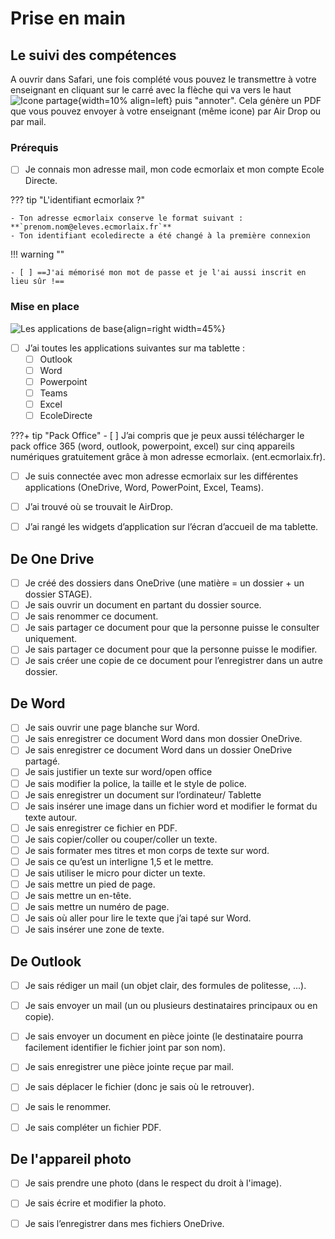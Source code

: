 # Prise en main

## Le suivi des compétences

A ouvrir dans Safari, une fois complété vous pouvez le transmettre à votre enseignant en cliquant sur le carré avec la flèche qui va vers le haut ![Icone partage](./images/partager.PNG){width=10% align=left} puis "annoter". Cela génère un PDF que vous pouvez envoyer à votre enseignant (même icone) par Air Drop ou par mail.

### Prérequis

- [ ] Je connais mon adresse mail, mon code ecmorlaix et mon compte Ecole Directe.

??? tip "L'identifiant ecmorlaix ?"

    - Ton adresse ecmorlaix conserve le format suivant : **`prenom.nom@eleves.ecmorlaix.fr`**
    - Ton identifiant ecoledirecte a été changé à la première connexion

!!! warning ""

    - [ ] ==J'ai mémorisé mon mot de passe et je l'ai aussi inscrit en lieu sûr !== 

### Mise en place

![Les applications de base](./images/appli_de_base.jpj){align=right width=45%}

- [ ] J’ai toutes les applications suivantes sur ma tablette :
    - [ ] Outlook
    - [ ] Word
    - [ ] Powerpoint
    - [ ] Teams
    - [ ] Excel
    - [ ] EcoleDirecte

???+ tip "Pack Office"
    - [ ] J’ai compris que je peux aussi télécharger le pack office 365 (word, outlook, powerpoint, excel) sur cinq appareils numériques gratuitement grâce à mon adresse ecmorlaix. (ent.ecmorlaix.fr).

- [ ] Je suis connectée avec mon adresse ecmorlaix sur les différentes applications (OneDrive, Word, PowerPoint, Excel, Teams).



- [ ] J’ai trouvé où se trouvait le AirDrop.
- [ ] J’ai rangé les widgets d’application sur l’écran d’accueil de ma tablette.


## De One Drive 

- [ ] Je créé des dossiers dans OneDrive (une matière = un dossier + un dossier STAGE).
- [ ] Je sais ouvrir un document en partant du dossier source.
- [ ] Je sais renommer ce document.
- [ ] Je sais partager ce document pour que la personne puisse le consulter uniquement.
- [ ] Je sais partager ce document pour que la personne puisse le modifier.
- [ ] Je sais créer une copie de ce document pour l’enregistrer dans un autre dossier.

## De Word

- [ ] Je sais ouvrir une page blanche sur Word.
- [ ] Je sais enregistrer ce document Word dans mon dossier OneDrive.
- [ ] Je sais enregistrer ce document Word dans un dossier OneDrive partagé.
- [ ] Je sais justifier un texte sur word/open office
- [ ] Je sais modifier la police, la taille et le style de police.
- [ ] Je sais enregistrer un document sur l’ordinateur/ Tablette
- [ ] Je sais insérer une image dans un fichier word et modifier le format du texte autour.
- [ ] Je sais enregistrer ce fichier en PDF.			
- [ ] Je sais copier/coller ou couper/coller un texte.
- [ ] Je sais formater mes titres et mon corps de texte sur word.
- [ ] Je sais ce qu’est un interligne 1,5 et le mettre.			
- [ ] Je sais utiliser le micro pour dicter un texte.
- [ ] Je sais mettre un pied de page.			
- [ ] Je sais mettre un en-tête.
- [ ] Je sais mettre un numéro de page.
- [ ] Je sais où aller pour lire le texte que j’ai tapé sur Word.
- [ ] Je sais insérer une zone de texte.

## De Outlook
- [ ] Je sais rédiger un mail (un objet clair, des formules de politesse, ...).
- [ ] Je sais envoyer un mail (un ou plusieurs destinataires principaux ou en copie).
- [ ] Je sais envoyer un document en pièce jointe (le destinataire pourra facilement identifier le fichier joint par son nom).
- [ ] Je sais enregistrer une pièce jointe reçue par mail.
- [ ] Je sais déplacer le fichier (donc je sais où le retrouver).
- [ ] Je sais le renommer.
- [ ] Je sais compléter un fichier PDF.


## De l'appareil photo

- [ ] Je sais prendre une photo (dans le respect du droit à l'image).
- [ ] Je sais écrire et modifier la photo.
- [ ] Je sais l’enregistrer dans mes fichiers OneDrive.













